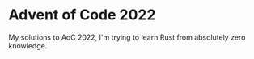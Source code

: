 # Advent of Code 2022

My solutions to AoC 2022, I'm trying to learn Rust from absolutely zero knowledge.
